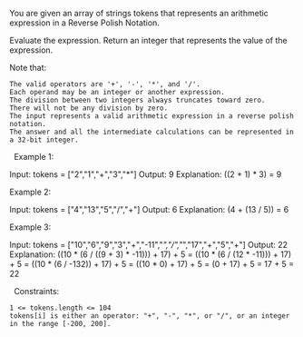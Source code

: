 You are given an array of strings tokens that represents an arithmetic expression in a Reverse Polish Notation.

Evaluate the expression. Return an integer that represents the value of the expression.

Note that:


	The valid operators are '+', '-', '*', and '/'.
	Each operand may be an integer or another expression.
	The division between two integers always truncates toward zero.
	There will not be any division by zero.
	The input represents a valid arithmetic expression in a reverse polish notation.
	The answer and all the intermediate calculations can be represented in a 32-bit integer.


 
Example 1:

Input: tokens = ["2","1","+","3","*"]
Output: 9
Explanation: ((2 + 1) * 3) = 9


Example 2:

Input: tokens = ["4","13","5","/","+"]
Output: 6
Explanation: (4 + (13 / 5)) = 6


Example 3:

Input: tokens = ["10","6","9","3","+","-11","*","/","*","17","+","5","+"]
Output: 22
Explanation: ((10 * (6 / ((9 + 3) * -11))) + 17) + 5
= ((10 * (6 / (12 * -11))) + 17) + 5
= ((10 * (6 / -132)) + 17) + 5
= ((10 * 0) + 17) + 5
= (0 + 17) + 5
= 17 + 5
= 22


 
Constraints:


	1 <= tokens.length <= 104
	tokens[i] is either an operator: "+", "-", "*", or "/", or an integer in the range [-200, 200].

